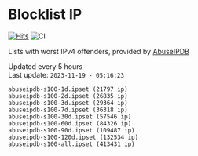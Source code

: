 # Blocklist IP

[![Hits](https://hits.seeyoufarm.com/api/count/incr/badge.svg?url=https%3A%2F%2Fgithub.com%2Fborestad%2Fblocklist-ip%2F&count_bg=%2379C83D&title_bg=%23555555&icon=&icon_color=%23E7E7E7&title=hits&edge_flat=false)](https://hits.seeyoufarm.com)  ![CI](https://img.shields.io/github/workflow/status/borestad/blocklist-ip/CI?style=flat-square)

Lists with worst IPv4 offenders, provided by [AbuseIPDB](https://www.abuseipdb.com/)

<!-- FOOTER-PLACEHOLDER -->
Updated every 5 hours<br>
Last update: `2023-11-19 - 05:16:23`
```
abuseipdb-s100-1d.ipset (21797 ip)
abuseipdb-s100-2d.ipset (26835 ip)
abuseipdb-s100-3d.ipset (29364 ip)
abuseipdb-s100-7d.ipset (36318 ip)
abuseipdb-s100-30d.ipset (57546 ip)
abuseipdb-s100-60d.ipset (84326 ip)
abuseipdb-s100-90d.ipset (109487 ip)
abuseipdb-s100-120d.ipset (132534 ip)
abuseipdb-s100-all.ipset (413431 ip)
```
